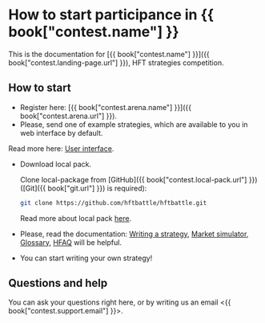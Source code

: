 # How to start participance in {{ book["contest.name"] }}

This is the documentation for [{{ book["contest.name"] }}]({{ book["contest.landing-page.url"] }}), HFT strategies competition.

## How to start

- Register here: [{{ book["contest.arena.name"] }}]({{ book["contest.arena.url"] }}).
- Please, send one of example strategies, which are available to you in web interface by default.

Read more here: [User interface](interface/README.md).

- Download local pack.

  Clone local-package from [GitHub]({{ book["contest.local-pack.url"] }}) ([Git]({{ book["git.url"] }}) is required):

  ```bash
  git clone https://github.com/hftbattle/hftbattle.git
  ```

  Read more about local pack [here](local-pack/README.md).

- Please, read the documentation: [Writing a strategy](strategy/README.md), [Market simulator](simulator/README.md), [Glossary](terms.md), [HFAQ](HFAQ.md) will be helpful.
- You can start writing your own strategy!

## Questions and help

You can ask your questions right here, or by writing us an email <{{ book["contest.support.email"] }}>.
